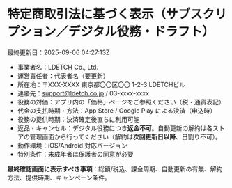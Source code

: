 # 特定商取引法に基づく表示（サブスクリプション／デジタル役務・ドラフト）
最終更新日：2025-09-06 04:27:13Z

- 事業者名：LDETCH Co., Ltd.
- 運営責任者：代表者名（要更新）
- 所在地：〒XXX-XXXX 東京都〇〇区〇〇 1-2-3 LDETCHビル
- 連絡先：support@ldetch.co.jp / 03-xxxx-xxxx
- 役務の対価：アプリ内の「価格」ページをご参照ください（税・通貨表記）
- 代金の支払時期・方法：App Store / Google Play による決済（申込時）
- 役務の提供時期：決済確定後直ちに利用可能
- 返品・キャンセル：デジタル役務につき**返金不可**。自動更新の解約は各ストアの管理画面から行ってください（解約は**次回更新日以降**、日割り不可）。
- 動作環境：iOS/Android 対応バージョン
- 特別条件：未成年者は保護者の同意が必要

**最終確認画面に表示すべき事項**：総額/税込、課金周期、自動更新の有無、解約方法、提供時期、キャンペーン条件。
